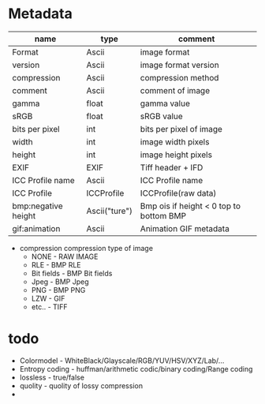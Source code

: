 # Metadata

|name|type|comment|
|-----------|---|--------------|
|Format|Ascii|image format|
|version|Ascii|image format version|
|compression|Ascii|compression method|
|comment|Ascii|comment of image|
|gamma|float|gamma value|
|sRGB|float|sRGB value|
|bits per pixel|int|bits per pixel of image|
|width|int|image width pixels|
|height|int|image height pixels|
|EXIF|EXIF|Tiff header + IFD|
|ICC Profile name|Ascii|ICC Profile name|
|ICC Profile|ICCProfile|ICCProfile(raw data)|
|bmp:negative height|Ascii("ture")|Bmp ois if height < 0 top to bottom BMP|
|gif:animation|Ascii|Animation GIF metadata|

- compression  compression type of image
    - NONE - RAW IMAGE 
    - RLE - BMP RLE 
    - Bit fields - BMP Bit fields
    - Jpeg - BMP Jpeg
    - PNG - BMP PNG
    - LZW - GIF
    - etc.. - TIFF

# todo
- Colormodel - WhiteBlack/Glayscale/RGB/YUV/HSV/XYZ/Lab/...
- Entropy coding - huffman/arithmetic codic/binary coding/Range coding
- lossless - true/false
- quolity - quolity of lossy compression
- 